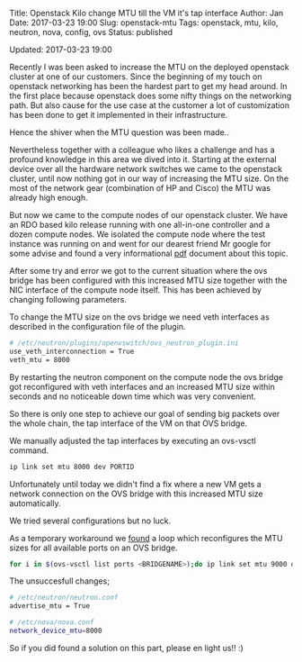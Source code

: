 Title:       Openstack Kilo change MTU till the VM it's tap interface
Author:      Jan
Date: 	     2017-03-23 19:00
Slug:	     openstack-mtu
Tags: 	     openstack, mtu, kilo, neutron, nova, config, ovs
Status:      published

Updated:     2017-03-23 19:00

Recently I was been asked to increase the MTU on the deployed openstack cluster at one of our customers. Since the beginning of my touch on openstack networking has been the hardest part to get my head around. In the first place because openstack does some nifty things on the networking path. But also cause for the use case at the customer a lot of customization has been done to get it implemented in their infrastructure.

Hence the shiver when the MTU question was been made..

Nevertheless together with a colleague who likes a challenge and has a profound knowledge in this area we dived into it. Starting at the external device over all the hardware network switches we came to the openstack cluster, until now nothing got in our way of increasing the MTU size. On the most of the network gear (combination of HP and Cisco) the MTU was already high enough.

But now we came to the compute nodes of our openstack cluster. We have an RDO based kilo release running with one all-in-one controller and a dozen compute nodes. We isolated the compute node where the test instance was running on and went for our dearest friend Mr google for some advise and found a very informational [pdf](https://www.openstack.org/assets/presentation-media/the-notorious-mtu.pdf) document about this topic.

After some try and error we got to the current situation where the ovs bridge has been configured with this increased MTU size together with the NIC interface of the compute node itself. This has been achieved by changing following parameters.

To change the MTU size on the ovs bridge we need veth interfaces as described in the configuration file of the plugin.

```bash
# /etc/neutron/plugins/openvswitch/ovs_neutron_plugin.ini
use_veth_interconnection = True
veth_mtu = 8000
```

By restarting the neutron component on the compute node the ovs bridge got reconfigured with veth interfaces and an increased MTU size within seconds and no noticeable down time which was very convenient.

So there is only one step to achieve our goal of sending big packets over the whole chain, the tap interface of the VM on that OVS bridge.

We manually adjusted the tap interfaces by executing an ovs-vsctl command.

```bash
ip link set mtu 8000 dev PORTID
```

Unfortunately until today we didn't find a fix where a new VM gets a network connection on the OVS bridge with this increased MTU size automatically.

We tried several configurations but no luck.

As a temporary workaround we [found](http://serverfault.com/questions/680635/mtu-on-open-vswitch-bridge-port) a loop which reconfigures the MTU sizes for all available ports on an OVS bridge.

```bash
for i in $(ovs-vsctl list ports <BRIDGENAME>);do ip link set mtu 9000 dev $i;done;ip a show <BRIDGENAME>
```

The unsuccesfull changes;

```bash
# /etc/neutron/neutron.conf
advertise_mtu = True

# /etc/nova/nova.conf
network_device_mtu=8000
```

So if you did found a solution on this part, please en light us!! :)


